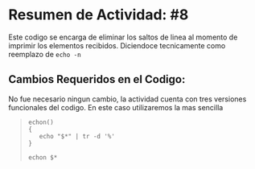 # Resumen de Actividad: #8
Este codigo se encarga de eliminar los saltos de linea al momento de imprimir los elementos recibidos. Diciendoce tecnicamente como reemplazo de `echo -n`

## Cambios Requeridos en el Codigo:
No fue necesario ningun cambio, la actividad cuenta con tres versiones funcionales del codigo. En este caso utilizaremos la mas sencilla

>```shell
>echon()
>{
>    echo "$*" | tr -d '%'
>}
>
>echon $*
>```